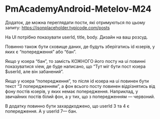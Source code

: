# PmAcademyAndroid-Metelov-M24

Додаток, де можна переглядати пости, які отримуються по цьому запиту:
https://jsonplaceholder.typicode.com/posts


На UI потрібно показувати userId, title, body. Дизайн на ваш розсуд.


Повинно також бути сховище даних, де будуть зберігатись id юзерів, у яких є “попередження” або “бан”.


Якщо у юзера “бан”, то замість КОЖНОГО його посту на ui повинні показуватися view, де буде написано, 
що “Тут міг бути пост юзера $userId, але він забанений”.


Якщо у юзера “попередження”, то після id юзера на ui повинен бути текст “З попередженням”, 
а фон всього посту повинен відрізнятись від фону постів юзерів, у яких немає попередження. 
Наприклад, у звичайних постів білий фон, а у тих, що з попередженням — червоний.


В додатку повинно бути захардкоджено, що userId 3 та 4 є попередження. А у userId 7— бан.
